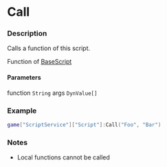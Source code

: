 # Call
### Description
Calls a function of this script.

Function of [BaseScript](/classes/BaseScript/)

#### Parameters
function `String`
args `DynValue[]`

### Example
```lua
game["ScriptService"]["Script"]:Call("Foo", "Bar")
```

### Notes
- Local functions cannot be called
